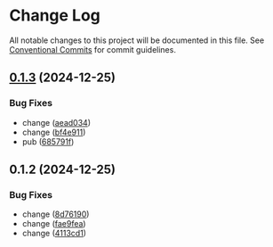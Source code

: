 # Change Log

All notable changes to this project will be documented in this file.
See [Conventional Commits](https://conventionalcommits.org) for commit guidelines.

## [0.1.3](https://github.com/WalletConnect/walletconnect-utils/compare/@cosmoskitconnect/jsonrpc-ws-connection@0.1.2...@cosmoskitconnect/jsonrpc-ws-connection@0.1.3) (2024-12-25)

### Bug Fixes

- change ([aead034](https://github.com/WalletConnect/walletconnect-utils/commit/aead0344c38be6ffae5c2fcb75657e9bf119c0d9))
- change ([bf4e911](https://github.com/WalletConnect/walletconnect-utils/commit/bf4e911852bf89c528d98e2d9518766b9d50b038))
- pub ([685791f](https://github.com/WalletConnect/walletconnect-utils/commit/685791fb67186a7d425d2512dbeabc33ed3a6fbd))

## 0.1.2 (2024-12-25)

### Bug Fixes

- change ([8d76190](https://github.com/WalletConnect/walletconnect-utils/commit/8d7619060614f51af4d234fcbbe912e92b687f27))
- change ([fae9fea](https://github.com/WalletConnect/walletconnect-utils/commit/fae9fea7759433745f9e24dd2a7bce1ce7227ccb))
- change ([4113cd1](https://github.com/WalletConnect/walletconnect-utils/commit/4113cd169e0fa04e2c008a645c87ca8502ef1301))
